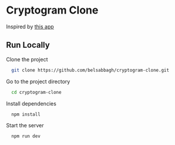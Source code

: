 Cryptogram Clone
==============

Inspired by [this app](https://play.google.com/store/apps/details?id=com.jmsc.cryptogram)

## Run Locally

Clone the project

```bash
  git clone https://github.com/belsabbagh/cryptogram-clone.git
```

Go to the project directory

```bash
  cd cryptogram-clone
```

Install dependencies

```bash
  npm install
```

Start the server

```bash
  npm run dev
```
